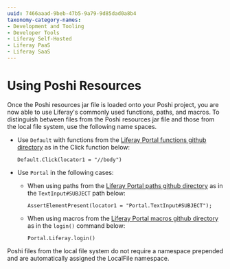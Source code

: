 ```yaml
---
uuid: 7466aaad-9beb-47b5-9a79-9d85dad0a8b4
taxonomy-category-names:
- Development and Tooling
- Developer Tools
- Liferay Self-Hosted
- Liferay PaaS
- Liferay SaaS
---
```

# Using Poshi Resources

Once the Poshi resources jar file is loaded onto your Poshi project, you are now able to use Liferay's commonly used functions, paths, and macros. To distinguish between files from the Poshi resources jar file and those from the local file system, use the following name spaces.

* Use `Default` with functions from the [Liferay Portal functions github directory](https://github.com/liferay/liferay-portal/tree/master/modules/test/poshi/poshi-runner-resources/src/main/resources/default/testFunctional/functions) as in the Click function below:

    ```
    Default.Click(locator1 = "//body")
    ```
* Use `Portal` in the following cases:

  * When using paths from the [Liferay Portal paths github directory](https://github.com/liferay/liferay-portal/tree/master/portal-web/test/functional/com/liferay/portalweb/paths) as in the `TextInput#SUBJECT` path below:

    ```
    AssertElementPresent(locator1 = "Portal.TextInput#SUBJECT");
    ```
  * When using macros from the [Liferay Portal macros github directory](https://github.com/liferay/liferay-portal/tree/master/portal-web/test/functional/com/liferay/portalweb/macros) as in the `login()` command below:

    ```
    Portal.Liferay.login()
    ```

Poshi files from the local file system do not require a namespace prepended and are automatically assigned the LocalFile namespace.

